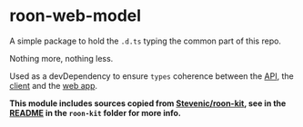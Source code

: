 # roon-web-model

A simple package to hold the `.d.ts` typing the common part of this repo.

Nothing more, nothing less.

Used as a devDependency to ensure `types` coherence between the [API](../../app/roon-web-api/README.md), the [client](../roon-web-client/README.md) and the [web app](../../app/roon-web-ng-client/README.md).

**This module includes sources copied from [Stevenic/roon-kit](https://github.com/Stevenic/roon-kit), see in the [README](./src/roon-kit/README.md) in the `roon-kit` folder for more info.**
